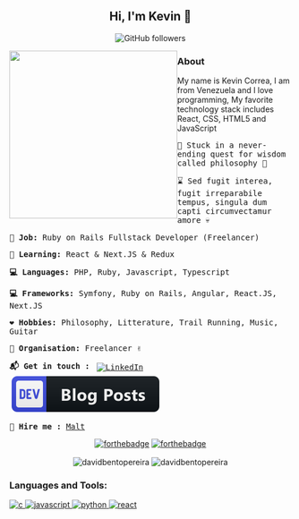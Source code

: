 <div align='center' >

## Hi, I'm Kevin :wave:

![GitHub followers](https://img.shields.io/github/followers/xkokev?style=social)

</div>
  <p>
  <img src="https://media0.giphy.com/media/9rtpurjbqiqZXbBBet/giphy.gif?cid=790b76110fdf682e525dcfafe246720bac6ab89dfa1d14c7&rid=giphy.gif&ct=g" width="300" height="300" align='left'/>
  </p>
  
  ### About
  My name is Kevin Correa, I am from Venezuela and I love programming, My favorite technology stack includes React, CSS, HTML5 and JavaScript



<samp>
  
:bee: Stuck in a never-ending quest for wisdom called philosophy :seedling:

:hourglass: Sed fugit interea, fugit irreparabile tempus, singula dum capti circumvectamur amore :skull:

**:gem: Job:** Ruby on Rails Fullstack Developer (Freelancer)

**:school_satchel: Learning:** React & Next.JS & Redux

**:computer: Languages:** PHP, Ruby, Javascript, Typescript

**:computer: Frameworks:** Symfony, Ruby on Rails, Angular, React.JS, Next.JS

**:heart: Hobbies:** Philosophy, Litterature, Trail Running, Music, Guitar

**:office: Organisation:** Freelancer :v:

**:mailbox_with_mail: Get in touch :**
<a href="https://www.linkedin.com/in/david-bento-pereira/">
<img src="https://raw.githubusercontent.com/MikeCodesDotNET/MikeCodesDotNET/a8abbf37441f3253f74ea255a47f289208d7568c/Resources/linkedIn.svg" alt="LinkedIn" style="vertical-align:top; margin:4px">
</a>
<a href="https://dev.to/bento">
<img src="https://github.com/MikeCodesDotNET/ColoredBadges/blob/master/svg/blogs/devto.svg" alt="Dev.to" style="vertical-align:top; margin:4px"></img>
</a>

**:briefcase: Hire me :** [Malt](https://www.malt.fr/profile/davidbentopereira)

</samp>

<div align="center">

[![forthebadge](https://forthebadge.com/images/badges/uses-badges.svg)](https://forthebadge.com)
[![forthebadge](https://forthebadge.com/images/badges/built-with-love.svg)](https://forthebadge.com)

<img align="center" src="https://github-readme-stats.vercel.app/api/top-langs/?username=davidbentopereira&layout=compact&hide=html" alt="davidbentopereira" />
<img align="center" src="https://github-readme-stats.vercel.app/api?username=davidbentopereira&show_icons=true" alt="davidbentopereira" />

<h3 align="left">Languages and Tools:</h3>
<p align="left"> <a href="https://www.cprogramming.com/" target="_blank"> <img src="https://devicons.github.io/devicon/devicon.git/icons/c/c-original.svg" alt="c" width="40" height="40"/> </a> <a href="https://developer.mozilla.org/en-US/docs/Web/JavaScript" target="_blank"> <img src="https://devicons.github.io/devicon/devicon.git/icons/javascript/javascript-original.svg" alt="javascript" width="40" height="40"/> </a> <a href="https://www.python.org" target="_blank"> <img src="https://devicons.github.io/devicon/devicon.git/icons/python/python-original.svg" alt="python" width="40" height="40"/> </a> <a href="https://reactjs.org/" target="_blank"> <img src="https://devicons.github.io/devicon/devicon.git/icons/react/react-original-wordmark.svg" alt="react" width="40" height="40"/> </a> 
</p>
 
